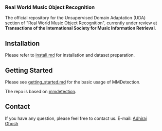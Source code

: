 ### Real World Music Object Recognition

The official repository for the Unsupervised Domain Adaptation (UDA) section of "Real World Music Object Recognition", currently under review at **Transactions of the International Society for Music Information Retrieval**.

## Installation
Please refer to [install.md](docs/INSTALL.md) for installation and dataset preparation.


## Getting Started
Please see [getting_started.md](docs/GETTING_STARTED.md) for the basic usage of MMDetection.


The repo is based on [mmdetection](https://github.com/open-mmlab/mmdetection).

## Contact

If you have any question, please feel free to contact us. E-mail: [Adhiraj Ghosh](mailto:adhirajghosh1998@gmail.com)
